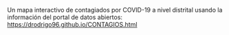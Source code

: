 Un mapa interactivo de contagiados por COVID-19 a nivel distrital usando la información del portal de datos abiertos:  
https://drodrigo96.github.io/CONTAGIOS.html
